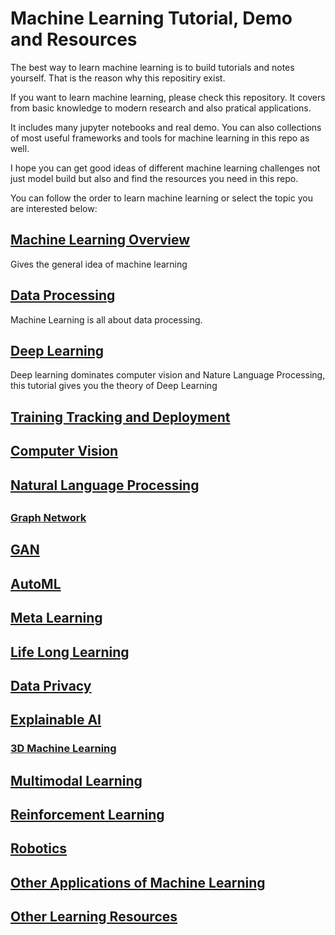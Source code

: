 # Machine Learning Tutorial, Demo and Resources

The best way to learn machine learning is to build tutorials and notes yourself. That is the reason why this repositiry exist.

If you want to learn machine learning, please check this repository. It covers from basic knowledge to modern research and also pratical applications. 

It includes many jupyter notebooks and real demo. You can also collections of most useful frameworks and tools for machine learning in this repo as well.

I hope you can get good ideas of different machine learning challenges not just model build but also  and find the resources you need in this repo.

You can follow the order to learn machine learning or select the topic you are interested below:

## [Machine Learning Overview](ML.md)

Gives the general idea of machine learning

## [Data Processing](DataProcessing.md)

Machine Learning is all about data processing.

## [Deep Learning](DL.md)

Deep learning dominates computer vision and Nature Language Processing, this tutorial gives you the theory of Deep Learning

## [Training Tracking and Deployment](deployment.md)

## [Computer Vision](CV.md)

## [Natural Language Processing](NLP.md)

## 

### [Graph Network](GNN.md)

## [GAN](GAN.md)

## [AutoML](autoML.md)




## [Meta Learning](Meta.md)

## [Life Long Learning](LLL.md)

## [Data Privacy](privacy.md)

## [Explainable AI](ExplainableAI.md)



### [3D Machine Learning](3D.md)



## [Multimodal Learning](Multimodal.md)


## [Reinforcement Learning](RL.md)

## [Robotics](Robotics.md)

## [Other Applications of Machine Learning](Applications.md)

## [Other Learning Resources](learning_resources.md)





